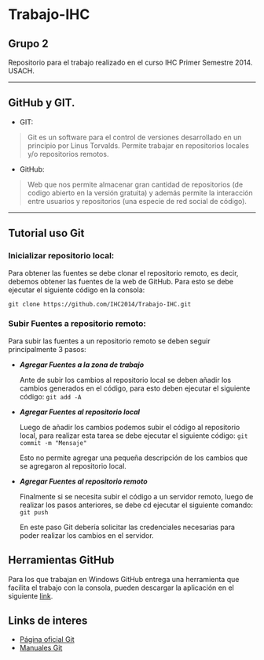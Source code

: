 
**Trabajo-IHC**
===========
Grupo 2
-------

Repositorio para el trabajo realizado en el curso IHC Primer Semestre 2014.
USACH.


----------

GitHub y GIT.
--------------------------

 - GIT: 

>Git es un software para el control de versiones desarrollado en un principio por Linus Torvalds. Permite trabajar en repositorios locales y/o repositorios remotos.


 - GitHub: 

>Web que nos permite almacenar gran cantidad de repositorios (de codigo abierto en la versión gratuita) y además permite la interacción entre usuarios y repositorios (una especie de red social de código).


 


----------


Tutorial uso Git
----------

### Inicializar repositorio local: 

Para obtener las fuentes se debe clonar el repositorio remoto, es decir, debemos obtener las fuentes de la web de GitHub. Para esto se debe ejecutar el siguiente código en la consola:

`git clone https://github.com/IHC2014/Trabajo-IHC.git`


### Subir Fuentes a repositorio remoto: 

Para subir las fuentes a un repositorio remoto se deben seguir principalmente 3 pasos: 

  - ***Agregar Fuentes a la zona de trabajo***
  
    Ante de subir los cambios al repositorio local se deben añadir los cambios generados en el código, para esto deben ejecutar el siguiente código:
    `git add -A`

  - ***Agregar Fuentes al repositorio local***

    Luego de añadir los cambios podemos subir el código al repositorio local, para realizar esta tarea se debe ejecutar el siguiente código:
    `git commit -m "Mensaje"`
    
    Esto no permite agregar una pequeña descripción de los cambios que se agregaron al repositorio local.

  - ***Agregar Fuentes al repositorio remoto***

  
    Finalmente si se necesita subir el código a un servidor remoto, luego de realizar los pasos anteriores, se debe cd ejecutar el siguiente comando:
    `git push`
    
    En este paso Git debería solicitar las credenciales necesarias para poder realizar los cambios en el servidor.
    
    
Herramientas GitHub
----------

Para los que trabajan en Windows GitHub entrega una herramienta que facilita el trabajo con la consola, pueden descargar la aplicación en el siguiente [link](https://windows.github.com/).


Links de interes
----------

- [Página oficial Git](http://git-scm.com/)
- [Manuales Git](http://lmgtfy.com/?q=manual+git#)
